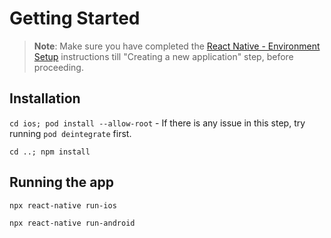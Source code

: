 # Getting Started

>**Note**: Make sure you have completed the [React Native - Environment Setup](https://reactnative.dev/docs/environment-setup) instructions till "Creating a new application" step, before proceeding.


## Installation

```cd ios; pod install --allow-root``` - If there is any issue in this step, try running ```pod deintegrate``` first.

```cd ..; npm install```

## Running the app

```npx react-native run-ios```

```npx react-native run-android```
